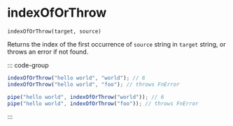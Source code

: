 # indexOfOrThrow

`indexOfOrThrow(target, source)`

Returns the index of the first occurrence of `source` string in `target` string, or throws an error if not found.

::: code-group

```ts [data-first]
indexOfOrThrow("hello world", "world"); // 6
indexOfOrThrow("hello world", "foo"); // throws FnError
```

```ts [data-last]
pipe("hello world", indexOfOrThrow("world")); // 6
pipe("hello world", indexOfOrThrow("foo")); // throws FnError
```

:::
